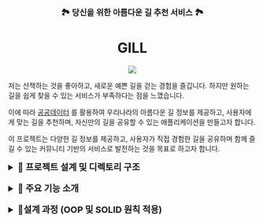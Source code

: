 <div align="center">

### 🏞️ 당신을 위한 아름다운 길 추천 서비스 🏞️

# GILL 

<img src="https://cphoto.asiae.co.kr/listimglink/1/2022040707381119271_1649284690.jpg" />

</div>

저는 산책하는 것을 좋아하고, 새로운 예쁜 길을 걷는 경험을 즐깁니다. 하지만 원하는 길을 쉽게 찾을 수 있는 서비스가 부족하다는 점을 느꼈습니다.


이에 따라 <a href="https://www.data.go.kr/tcs/dss/selectDataSetList.do">공공데이터</a>
를 활용하여 우리나라의 아름다운 길 정보를 제공하고, 사용자에게 맞는 길을 추천하며, 자신만의 길을 공유할 수 있는 애플리케이션을 만들고자 합니다.

이 프로젝트는 다양한 길 정보를 제공하고, 사용자가 직접 경험한 길을 공유하며 함께 즐길 수 있는 커뮤니티 기반의 서비스로 발전하는 것을 목표로 하고자 합니다.


<details>
<summary style="font-size: 18px; font-weight: bold"> 📌 프로젝트 설계 및 디렉토리 구조</summary>
<div markdown="2">

<h3>디렉토리 구조 (MVC 패턴 + 계층형 아키텍처 적용)</h3>

📁 src</br>
├── 📁 com.pathfinder.domain      # 도메인 모델 (User, Path)</br>
├── 📁 com.pathfinder.service     # 비즈니스 로직 (UserService, PathService)</br>
├── 📁 com.pathfinder.persistence # 데이터 저장소 (UserRepository, PathRepository)</br>
├── 📁 com.pathfinder.utils       # 유틸리티 클래스 (JsonParser, JsonWriter)</br>
├── 📁 com.pathfinder.ui          # 사용자 인터페이스 (Application.java)

<h3>각 계층의 역할</h3>

**📁 persistence (데이터 관리 계층)**

- 길(Path) 및 사용자(User) 데이터를 관리합니다.

- JSON 파일을 읽고, 데이터를 저장, 수정, 삭제하는 역할을 수행합니다.

- 향후 DB 저장소(DBRepository)로 확장 가능하도록 인터페이스 분리 예정

**📁 service (비즈니스 로직 계층)**

- UI와 데이터 저장소를 연결하는 역할을 합니다.

- 사용자의 입력을 검증하고, 비즈니스 로직을 수행합니다.

- 예를 들어, 맞춤형 길 추천 기능, 회원가입 시 유효성 검사 등의 로직을 처리합니다.

**📁 utils (유틸리티 계층)**

- JsonParser: JSON 데이터를 파싱하는 역할을 수행합니다. (데이터 캐싱 X, 경로 기반으로 JSON을 파싱하여 List<T>로 반환)

- JsonWriter: JSON 데이터를 저장하는 역할을 수행합니다. (JsonParser와 분리하여 SRP 원칙 준수)

**📁 ui (사용자 인터페이스 계층)**

- 콘솔 기반의 UI를 제공하며, 사용자의 입력을 처리합니다.

- 로그인 및 회원가입, 길 검색 등의 메뉴를 관리합니다.

<h3>계층형 아키텍처 구조를 사용한 이유와 장점</h3>

- 유지보수성 증가 → 각 계층의 역할이 명확하여 변경이 용이

- 확장성 고려 → 추후 데이터 저장소를 DB로 변경할 경우 최소한의 수정으로 대응 가능

- 책임 분리 → 단일 책임 원칙(SRP)을 준수하여 코드의 가독성과 테스트 용이성 향상
</div>
</details>
</br>
<details>
<summary style="font-size: 18px; font-weight: bold">📌 주요 기능 소개</summary>
<div markdown="3">

<h3>1. 페이징된 길 목록 조회</h3>
   길 데이터는 많기 때문에 한 번에 모든 데이터를 불러오면 성능 저하가 발생할 수 있습니다. 따라서 한 페이지당 20개씩 조회하는 페이징 기능을 적용했습니다.

**✅ 페이징 기능 구현 과정**

- `PathRepository`에서 모든 길 목록을 로드하는 기존 방식에서 페이지 단위로 데이터를 불러오는 방식으로 변경
- `getPathsByPage(int pageNumber)` 메서드를 추가하여 요청한 페이지 번호에 해당하는 길 목록만 반환하도록 구현
- `Application`에서 사용자가 "다음 페이지"를 요청하면 pageNumber를 증가시켜 추가 데이터를 동적으로 로드

<h3>2. 특정 거리 이하의 길 검색</h3>

사용자가 원하는 거리 이내의 길만 조회할 수 있도록 필터링 기능을 추가했습니다.

**✅ 기능 동작 방식**
- 사용자가 "10km 이하의 길을 보고 싶어요!"라고 입력하면
`PathService`에서 길 목록을 필터링하여 10km 이하인 길만 반환
`Application`에서 필터링된 길 목록을 출력
  ```
  예시 실행 결과 :  
  원하는 길의 최대 거리를 입력하세요: 10
   8.5km - 한강 공원 산책로
   9.2km - 남산 둘레길 
  ```

배운 점:

- List<Path>에서 특정 조건(distance <= 사용자 입력 값)에 맞는 데이터만 필터링하는 방법을 익혔습니다.
- 데이터를 필터링할 때, 입력값을 double로 변환하는 과정에서 발생할 수 있는 예외 처리가 필요하다는 점을 알게 되었습니다.

<h3>3. 맞춤형 길 추천 기능</h3>

사용자가 원하는 조건(거리, 소요 시간, 지역 등)을 입력하면 가장 적합한 길을 추천하는 기능입니다.

✅ 추천 로직
1. 사용자 입력 값 수집
- "최대 거리", "최대 소요 시간", "출발지" 등을 입력받음
2. 입력값에 맞춰 필터링
- PathService에서 사용자의 조건과 가장 일치하는 길을 탐색
3. 가장 적절한 길 추천(구현 예정)
- 최적의 길이 여러 개라면 가장 인기 있는 길(좋아요 수 기준)을 반환

</div>
</details>
</br>
<details>
<summary style="font-size: 18px; font-weight: bold">📌설계 과정 (OOP 및 SOLID 원칙 적용)</summary>
<div markdown="4">

<h3>1. 객체지향 설계(OOP) 적용</h3>

본 프로젝트에서는 객체 지향의 4대 원칙(캡슐화, 상속, 다형성, 추상화)을 적용하여 유지보수성과 확장성을 높이고자 노력했습니다.
- **캡슐화 (Encapsulation)**
  - User, Path 객체의 필드를 private으로 선언하고, getter/setter를 통해 데이터 접근을 제어함으로써 불필요한 외부 접근을 차단하였습니다.
  - 예를 들어, User 클래스에서 비밀번호(password) 필드는 private으로 설정하여 직접 수정할 수 없도록 하고, 비밀번호 검증 메서드를 통해 변경하도록 설계하였습니다.
- **다형성 (Polymorphism)**
  - JsonParser는 제네릭(Generic)을 활용하여 다양한 타입의 데이터를 처리할 수 있도록 구현하였습니다.
    - parse(String filePath, Class<T> clazz) 메서드를 통해 어떤 JSON 데이터든 특정 타입으로 변환 가능하도록 설계되었습니다.
  - Repository 인터페이스를 사용하지 않고 개별적으로 PathRepository와 UserRepository를 설계하였지만, 향후 인터페이스를 활용한 다형성을 추가적으로 적용할 계획입니다.
- **상속 (Inheritance)**
  - 현재 프로젝트에서는 상속을 활용하지 않았지만, 추후 DataRepository<T> 인터페이스를 정의하여 PathRepository, UserRepository가 공통된 기능을 상속받도록 개선할 계획입니다.
  - 이를 통해 데이터 저장소를 DB로 변경할 경우에도 최소한의 수정으로 확장할 수 있도록 설계할 예정입니다. 
- **추상화 (Abstraction)**
  - 추후에 DataRepository<T> 인터페이스를 만들어 PathRepository, UserRepository에서 데이터 저장과 조회의 공통 기능을 추상화할 예정입니다. 
  - 이는 다른 DB 저장소로 확장할 경우 DBRepository를 새롭게 추가하여 기존 코드 수정 없이 연동 가능하도록 설계하고자 함입니다.

<h3>SOLID 원칙 적용</h3>
본 프로젝트에서는 SOLID 원칙을 적용하여 유지보수성과 확장성을 높이는 구조를 설계하는 것을 목표로 했습니다. 
하지만 각 원칙을 적용하는 과정에서 다양한 시행착오가 있었으며, 이를 해결하면서 코드 구조를 개선하는 경험을 하게 되었습니다.



</div>
</details>

</br>


